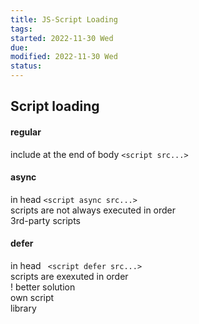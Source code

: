 ```yaml
---
title: JS-Script Loading
tags:   
started: 2022-11-30 Wed
due: 
modified: 2022-11-30 Wed
status: 
---
```

## Script loading
#### regular
include at the end of body `<script src...>`
#### async
in head `<script async src...>`  
scripts are not always executed in order  
3rd-party scripts
#### defer
in head ` <script defer src...>`  
scripts are exexuted in order  
! better solution  
own script  
library